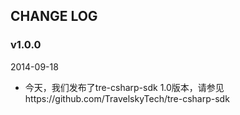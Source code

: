## CHANGE LOG

### v1.0.0

2014-09-18

- 今天，我们发布了tre-csharp-sdk 1.0版本，请参见https://github.com/TravelskyTech/tre-csharp-sdk
